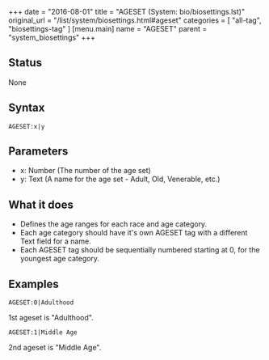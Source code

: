 +++
date = "2016-08-01"
title = "AGESET (System: bio/biosettings.lst)"
original_url = "/list/system/biosettings.html#ageset"
categories = [ "all-tag", "biosettings-tag" ]
[menu.main]
    name = "AGESET"
    parent = "system_biosettings"
+++

## Status

None

## Syntax

`AGESET:x|y`

## Parameters

-   x: Number (The number of the age set)
-   y: Text (A name for the age set - Adult, Old,
    Venerable, etc.)



What it does
------------

-   Defines the age ranges for each race and age category.
-   Each age category should have it's own AGESET tag with a different
    Text field for a name.
-   Each AGESET tag should be sequentially numbered starting at 0, for
    the youngest age category.

Examples
--------

`AGESET:0|Adulthood`

1st ageset is "Adulthood".

`AGESET:1|Middle Age`

2nd ageset is "Middle Age".

